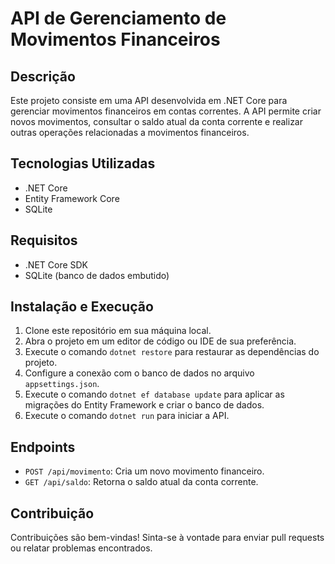 # API de Gerenciamento de Movimentos Financeiros

## Descrição
Este projeto consiste em uma API desenvolvida em .NET Core para gerenciar movimentos financeiros em contas correntes. A API permite criar novos movimentos, consultar o saldo atual da conta corrente e realizar outras operações relacionadas a movimentos financeiros.

## Tecnologias Utilizadas
- .NET Core
- Entity Framework Core
- SQLite


## Requisitos
- .NET Core SDK
- SQLite (banco de dados embutido)

## Instalação e Execução
1. Clone este repositório em sua máquina local.
2. Abra o projeto em um editor de código ou IDE de sua preferência.
3. Execute o comando `dotnet restore` para restaurar as dependências do projeto.
4. Configure a conexão com o banco de dados no arquivo `appsettings.json`.
5. Execute o comando `dotnet ef database update` para aplicar as migrações do Entity Framework e criar o banco de dados.
6. Execute o comando `dotnet run` para iniciar a API.

## Endpoints
- `POST /api/movimento`: Cria um novo movimento financeiro.
- `GET /api/saldo`: Retorna o saldo atual da conta corrente.

## Contribuição
Contribuições são bem-vindas! Sinta-se à vontade para enviar pull requests ou relatar problemas encontrados.


